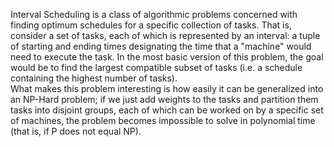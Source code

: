 Interval Scheduling is a class of algorithmic problems concerned with finding optimum schedules for a specific collection of tasks. That is, consider a set of tasks, each of which is represented by an interval: a tuple of starting and ending times designating the time that a "machine" would need to execute the task. In the most basic version of this problem, the goal would be to find the largest compatible subset of tasks (i.e. a schedule containing the highest number of tasks).  
What makes this problem interesting is how easily it can be generalized into an NP-Hard problem; if we just add weights to the tasks and partition them tasks into disjoint groups, each of which can be worked on by a specific set of machines, the problem becomes impossible to solve in polynomial time (that is, if P does not equal NP). 
